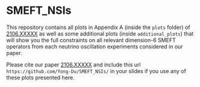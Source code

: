 
# SMEFT_NSIs

This repository contains all plots in Appendix A (inside the `plots` folder) of [2106.XXXXX](https://arxiv.org/abs/2106.XXXXX) as well as some additional plots (inside `additional_plots`) that will show you the full constraints on all relevant dimension-6 SMEFT operators from each neutrino oscillation experiments considered in our paper.


Please cite our paper [2106.XXXXX](https://arxiv.org/abs/2106.XXXXX) and include this url `https://github.com/Yong-Du/SMEFT_NSIs/` in your slides if you use any of these plots presented here.

